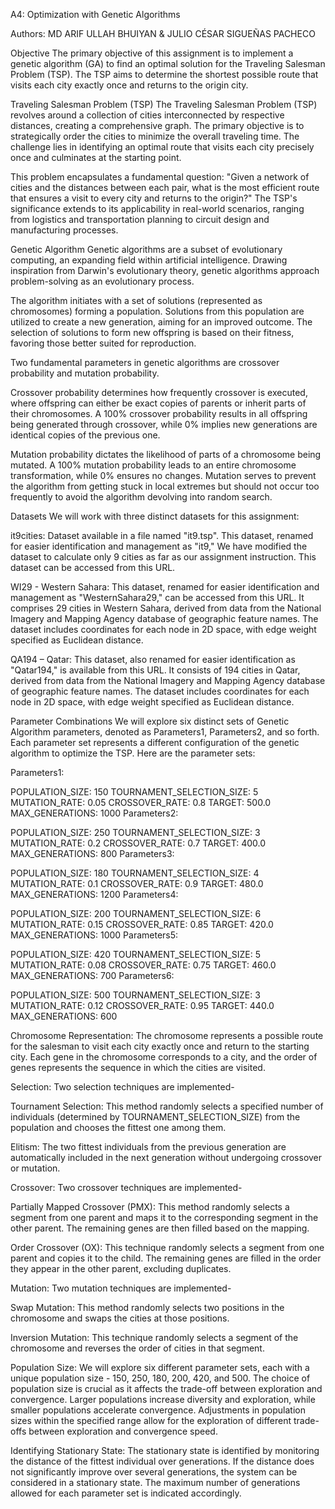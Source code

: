 A4: Optimization with Genetic Algorithms

Authors: MD ARIF ULLAH BHUIYAN & JULIO CÉSAR SIGUEÑAS PACHECO

Objective
The primary objective of this assignment is to implement a genetic algorithm (GA) to find an optimal solution for the Traveling Salesman Problem (TSP). The TSP aims to determine the shortest possible route that visits each city exactly once and returns to the origin city.

Traveling Salesman Problem (TSP)
The Traveling Salesman Problem (TSP) revolves around a collection of cities interconnected by respective distances, creating a comprehensive graph. The primary objective is to strategically order the cities to minimize the overall traveling time. The challenge lies in identifying an optimal route that visits each city precisely once and culminates at the starting point.

This problem encapsulates a fundamental question: "Given a network of cities and the distances between each pair, what is the most efficient route that ensures a visit to every city and returns to the origin?" The TSP's significance extends to its applicability in real-world scenarios, ranging from logistics and transportation planning to circuit design and manufacturing processes.

Genetic Algorithm
Genetic algorithms are a subset of evolutionary computing, an expanding field within artificial intelligence. Drawing inspiration from Darwin's evolutionary theory, genetic algorithms approach problem-solving as an evolutionary process.

The algorithm initiates with a set of solutions (represented as chromosomes) forming a population. Solutions from this population are utilized to create a new generation, aiming for an improved outcome. The selection of solutions to form new offspring is based on their fitness, favoring those better suited for reproduction.

Two fundamental parameters in genetic algorithms are crossover probability and mutation probability.

Crossover probability determines how frequently crossover is executed, where offspring can either be exact copies of parents or inherit parts of their chromosomes. A 100% crossover probability results in all offspring being generated through crossover, while 0% implies new generations are identical copies of the previous one.

Mutation probability dictates the likelihood of parts of a chromosome being mutated. A 100% mutation probability leads to an entire chromosome transformation, while 0% ensures no changes. Mutation serves to prevent the algorithm from getting stuck in local extremes but should not occur too frequently to avoid the algorithm devolving into random search.

Datasets
We will work with three distinct datasets for this assignment:

it9cities: Dataset available in a file named "it9.tsp". This dataset, renamed for easier identification and management as "it9," We have modified the dataset to calculate only 9 cities as far as our assignment instruction. This dataset can be accessed from this URL.

WI29 - Western Sahara: This dataset, renamed for easier identification and management as "WesternSahara29," can be accessed from this URL. It comprises 29 cities in Western Sahara, derived from data from the National Imagery and Mapping Agency database of geographic feature names. The dataset includes coordinates for each node in 2D space, with edge weight specified as Euclidean distance.

QA194 – Qatar: This dataset, also renamed for easier identification as "Qatar194," is available from this URL. It consists of 194 cities in Qatar, derived from data from the National Imagery and Mapping Agency database of geographic feature names. The dataset includes coordinates for each node in 2D space, with edge weight specified as Euclidean distance.

Parameter Combinations
We will explore six distinct sets of Genetic Algorithm parameters, denoted as Parameters1, Parameters2, and so forth. Each parameter set represents a different configuration of the genetic algorithm to optimize the TSP. Here are the parameter sets:

Parameters1:

POPULATION_SIZE: 150
TOURNAMENT_SELECTION_SIZE: 5
MUTATION_RATE: 0.05
CROSSOVER_RATE: 0.8
TARGET: 500.0
MAX_GENERATIONS: 1000
Parameters2:

POPULATION_SIZE: 250
TOURNAMENT_SELECTION_SIZE: 3
MUTATION_RATE: 0.2
CROSSOVER_RATE: 0.7
TARGET: 400.0
MAX_GENERATIONS: 800
Parameters3:

POPULATION_SIZE: 180
TOURNAMENT_SELECTION_SIZE: 4
MUTATION_RATE: 0.1
CROSSOVER_RATE: 0.9
TARGET: 480.0
MAX_GENERATIONS: 1200
Parameters4:

POPULATION_SIZE: 200
TOURNAMENT_SELECTION_SIZE: 6
MUTATION_RATE: 0.15
CROSSOVER_RATE: 0.85
TARGET: 420.0
MAX_GENERATIONS: 1000
Parameters5:

POPULATION_SIZE: 420
TOURNAMENT_SELECTION_SIZE: 5
MUTATION_RATE: 0.08
CROSSOVER_RATE: 0.75
TARGET: 460.0
MAX_GENERATIONS: 700
Parameters6:

POPULATION_SIZE: 500
TOURNAMENT_SELECTION_SIZE: 3
MUTATION_RATE: 0.12
CROSSOVER_RATE: 0.95
TARGET: 440.0
MAX_GENERATIONS: 600

Chromosome Representation: The chromosome represents a possible route for the salesman to visit each city exactly once and return to the starting city. Each gene in the chromosome corresponds to a city, and the order of genes represents the sequence in which the cities are visited.

Selection: Two selection techniques are implemented-

Tournament Selection: This method randomly selects a specified number of individuals (determined by TOURNAMENT_SELECTION_SIZE) from the population and chooses the fittest one among them.

Elitism: The two fittest individuals from the previous generation are automatically included in the next generation without undergoing crossover or mutation.

Crossover: Two crossover techniques are implemented-

Partially Mapped Crossover (PMX): This method randomly selects a segment from one parent and maps it to the corresponding segment in the other parent. The remaining genes are then filled based on the mapping.

Order Crossover (OX): This technique randomly selects a segment from one parent and copies it to the child. The remaining genes are filled in the order they appear in the other parent, excluding duplicates.

Mutation: Two mutation techniques are implemented-

Swap Mutation: This method randomly selects two positions in the chromosome and swaps the cities at those positions.

Inversion Mutation: This technique randomly selects a segment of the chromosome and reverses the order of cities in that segment.

Population Size: We will explore six different parameter sets, each with a unique population size - 150, 250, 180, 200, 420, and 500. The choice of population size is crucial as it affects the trade-off between exploration and convergence. Larger populations increase diversity and exploration, while smaller populations accelerate convergence. Adjustments in population sizes within the specified range allow for the exploration of different trade-offs between exploration and convergence speed.

Identifying Stationary State: The stationary state is identified by monitoring the distance of the fittest individual over generations. If the distance does not significantly improve over several generations, the system can be considered in a stationary state. The maximum number of generations allowed for each parameter set is indicated accordingly.
